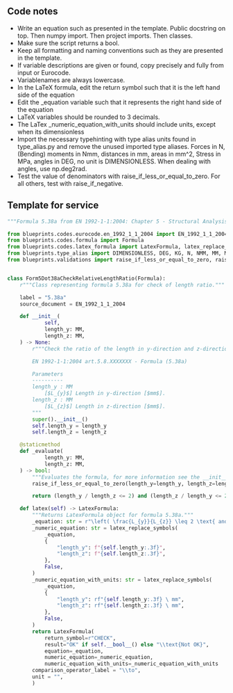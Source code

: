 ## Code notes

- Write an equation such as presented in the template. Public docstring on top. Then numpy import. Then project imports. Then classes.
- Make sure the script returns a bool. 
- Keep all formatting and naming conventions such as they are presented in the template. 
- If variable descriptions are given or found, copy precisely and fully from input or Eurocode. 
- Variablenames are always lowercase.
- In the LaTeX formula, edit the return symbol such that it is the left hand side of the equation
- Edit the _equation variable such that it represents the right hand side of the equation
- LaTeX variables should be rounded to 3 decimals.  
- The LaTex _numeric_equation_with_units should include units, except when its dimensionless
- Import the necessary typehinting with type alias units found in type_alias.py and remove the unused imported type aliases. Forces in N, (Bending) moments in Nmm, distances in mm, areas in mm^2, Stress in MPa, angles in DEG, no unit is DIMENSIONLESS. When dealing with angles, use np.deg2rad.
- Test the value of denominators with raise_if_less_or_equal_to_zero. For all others, test with raise_if_negative.

## Template for service

```python
"""Formula 5.38a from EN 1992-1-1:2004: Chapter 5 - Structural Analysis."""

from blueprints.codes.eurocode.en_1992_1_1_2004 import EN_1992_1_1_2004
from blueprints.codes.formula import Formula
from blueprints.codes.latex_formula import LatexFormula, latex_replace_symbols
from blueprints.type_alias import DIMENSIONLESS, DEG, KG, N, NMM, MM, MM2, MM3, MM4, MPA
from blueprints.validations import raise_if_less_or_equal_to_zero, raise_if_negative


class Form5Dot38aCheckRelativeLengthRatio(Formula):
    r"""Class representing formula 5.38a for check of length ratio."""

    label = "5.38a"
    source_document = EN_1992_1_1_2004

    def __init__(
            self,
            length_y: MM,
            length_z: MM,
    ) -> None:
        r"""Check the ratio of the length in y-direction and z-direction.

        EN 1992-1-1:2004 art.5.8.XXXXXXX - Formula (5.38a)

        Parameters
        ----------
        length_y : MM
            [$L_{y}$] Length in y-direction [$mm$].
        length_z : MM
            [$L_{z}$] Length in z-direction [$mm$].
        """
        super().__init__()
        self.length_y = length_y
        self.length_z = length_z

    @staticmethod
    def _evaluate(
            length_y: MM,
            length_z: MM,
    ) -> bool:
        """Evaluates the formula, for more information see the __init__ method."""
        raise_if_less_or_equal_to_zero(length_y=length_y, length_z=length_z)

        return (length_y / length_z <= 2) and (length_z / length_y <= 2)

    def latex(self) -> LatexFormula:
        """Returns LatexFormula object for formula 5.38a."""
        _equation: str = r"\left( \frac{L_{y}}{L_{z}} \leq 2 \text{ and } \frac{L_{z}}{L_{y}} \leq 2 \right)"
        _numeric_equation: str = latex_replace_symbols(
            _equation,
            {
                "length_y": f"{self.length_y:.3f}",
                "length_z": f"{self.length_z:.3f}",
            },
            False,
        )
        _numeric_equation_with_units: str = latex_replace_symbols(
            _equation,
            {
                "length_y": rf"{self.length_y:.3f} \ mm",
                "length_z": rf"{self.length_z:.3f} \ mm",
            },
            False,
        )
        return LatexFormula(
            return_symbol=r"CHECK",
            result="OK" if self.__bool__() else "\\text{Not OK}",
            equation=_equation,
            numeric_equation=_numeric_equation,
            numeric_equation_with_units=_numeric_equation_with_units
        comparison_operator_label = "\\to",
        unit = "",
        )

```